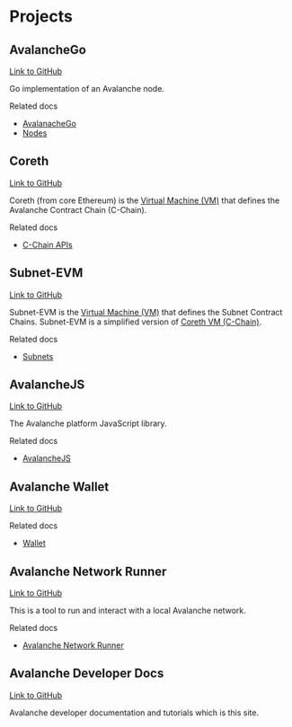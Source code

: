 # Projects

## AvalancheGo

[Link to GitHub](https://github.com/ava-labs/avalanchego)

Go implementation of an Avalanche node.

Related docs

- [AvalanacheGo](../apis/avalanchego/README.md)
- [Nodes](../nodes/README.md)

## Coreth

[Link to GitHub](https://github.com/ava-labs/coreth)

Coreth (from core Ethereum) is the [Virtual Machine (VM)](../subnets/README.md#virtual-machines) that defines the Avalanche Contract Chain (C-Chain).

Related docs

- [C-Chain APIs](../apis/avalanchego/apis/c-chain.md)

## Subnet-EVM

[Link to GitHub](https://github.com/ava-labs/subnet-evm)

Subnet-EVM is the [Virtual Machine (VM)](../subnets/README.md#virtual-machines) that defines the Subnet Contract Chains. Subnet-EVM is a simplified version of [Coreth VM (C-Chain)](https://github.com/ava-labs/coreth).

Related docs

- [Subnets](../subnets/README.md)

## AvalancheJS

[Link to GitHub](https://github.com/ava-labs/avalanchejs)

The Avalanche platform JavaScript library.

Related docs

- [AvalancheJS](../apis/avalanchejs/README.md)

## Avalanche Wallet

[Link to GitHub](https://github.com/ava-labs/avalanche-wallet)

Related docs

- [Wallet](https://support.avax.network/en/collections/3391518-core)

## Avalanche Network Runner

[Link to GitHub](https://github.com/ava-labs/avalanche-network-runner)

This is a tool to run and interact with a local Avalanche network.

Related docs

- [Avalanche Network Runner](../subnets/network-runner.md)

## Avalanche Developer Docs

[Link to GitHub](https://github.com/ava-labs/avalanche-docs)

Avalanche developer documentation and tutorials which is this site.
